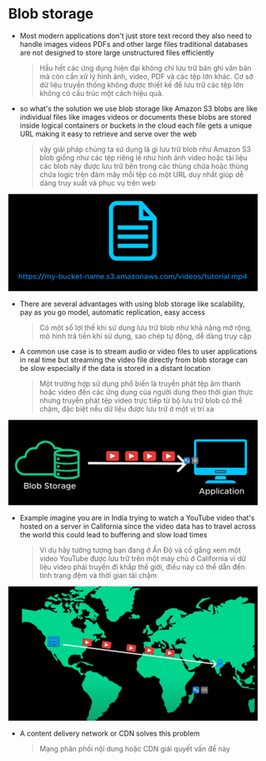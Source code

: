 # Blob storage

- Most modern applications don't just store text record they also need to handle images videos PDFs and other large files traditional databases are not designed to store large unstructured files efficiently
  > Hầu hết các ứng dụng hiện đại không chỉ lưu trữ bản ghi văn bản mà còn cần xử lý hình ảnh, video, PDF và các tệp lớn khác. Cơ sở dữ liệu truyền thống không được thiết kế để lưu trữ các tệp lớn không có cấu trúc một cách hiệu quả.
- so what's the solution we use blob storage like Amazon S3 blobs are like individual files like images videos or documents these blobs are stored inside logical containers or buckets in the cloud each file gets a unique URL making it easy to retrieve and serve over the web
  > vậy giải pháp chúng ta sử dụng là gì lưu trữ blob như Amazon S3 blob giống như các tệp riêng lẻ như hình ảnh video hoặc tài liệu các blob này được lưu trữ bên trong các thùng chứa hoặc thùng chứa logic trên đám mây mỗi tệp có một URL duy nhất giúp dễ dàng truy xuất và phục vụ trên web

![Images Demo](./images/blob-storage/1.webp)

- There are several advantages with using blob storage like scalability, pay as you go model, automatic replication, easy access

  > Có một số lợi thế khi sử dụng lưu trữ blob như khả năng mở rộng, mô hình trả tiền khi sử dụng, sao chép tự động, dễ dàng truy cập

- A common use case is to stream audio or video files to user applications in real time but streaming the video file directly from blob storage can be slow especially if the data is stored in a distant location
  > Một trường hợp sử dụng phổ biến là truyền phát tệp âm thanh hoặc video đến các ứng dụng của người dùng theo thời gian thực nhưng truyền phát tệp video trực tiếp từ bộ lưu trữ blob có thể chậm, đặc biệt nếu dữ liệu được lưu trữ ở một vị trí xa

![Images Demo](./images/blob-storage/2.webp)

- Example imagine you are in India trying to watch a YouTube video that's hosted on a server in California since the video data has to travel across the world this could lead to buffering and slow load times
  > Ví dụ hãy tưởng tượng bạn đang ở Ấn Độ và cố gắng xem một video YouTube được lưu trữ trên một máy chủ ở California vì dữ liệu video phải truyền đi khắp thế giới, điều này có thể dẫn đến tình trạng đệm và thời gian tải chậm

![Images Demo](./images/blob-storage/3.webp)

- A content delivery network or CDN solves this problem
  > Mạng phân phối nội dung hoặc CDN giải quyết vấn đề này

